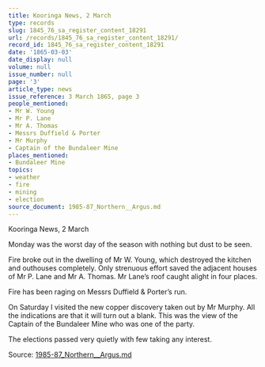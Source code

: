 ```yaml
---
title: Kooringa News, 2 March
type: records
slug: 1845_76_sa_register_content_18291
url: /records/1845_76_sa_register_content_18291/
record_id: 1845_76_sa_register_content_18291
date: '1865-03-03'
date_display: null
volume: null
issue_number: null
page: '3'
article_type: news
issue_reference: 3 March 1865, page 3
people_mentioned:
- Mr W. Young
- Mr P. Lane
- Mr A. Thomas
- Messrs Duffield & Porter
- Mr Murphy
- Captain of the Bundaleer Mine
places_mentioned:
- Bundaleer Mine
topics:
- weather
- fire
- mining
- election
source_document: 1985-87_Northern__Argus.md
---
```


Kooringa News, 2 March

Monday was the worst day of the season with nothing but dust to be seen.

Fire broke out in the dwelling of Mr W. Young, which destroyed the kitchen and outhouses completely.  Only strenuous effort saved the adjacent houses of Mr P. Lane and Mr A. Thomas.  Mr Lane’s roof caught alight in four places.

Fire has been raging on Messrs Duffield & Porter’s run.

On Saturday I visited the new copper discovery taken out by Mr Murphy.  All the indications are that it will turn out a blank.  This was the view of the Captain of the Bundaleer Mine who was one of the party.

The elections passed very quietly with few taking any interest.

Source: [1985-87_Northern__Argus.md](/downloads/markdown/1985-87_Northern__Argus.md)
